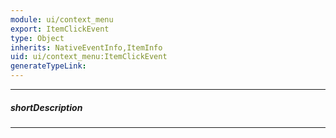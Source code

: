 ```yaml
---
module: ui/context_menu
export: ItemClickEvent
type: Object
inherits: NativeEventInfo,ItemInfo
uid: ui/context_menu:ItemClickEvent
generateTypeLink: 
---
```

---
##### shortDescription
<!-- Description goes here -->

---
<!-- Description goes here -->